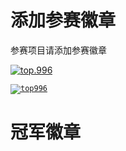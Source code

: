 # 添加参赛徽章

参赛项目请添加参赛徽章

[![top.996](https://img.shields.io/badge/link-top.996-red.svg)](https://github.com/top996/top.996)

<code>[![top996](https://img.shields.io/badge/link-top996-red.svg)](https://github.com/top996/top.996)</code>


# 冠军徽章
